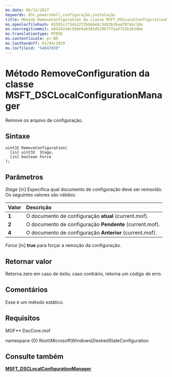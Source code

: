 ```yaml
---
ms.date: 06/12/2017
keywords: DSC,powershell,configuração,instalação
title: Método RemoveConfiguration da classe MSFT_DSCLocalConfigurationManager
ms.openlocfilehash: 03555cc73da1272bdebebc3d93b26aaf8fabc18e
ms.sourcegitcommit: e04292a9c10de9a8391d529b7f7aa3753b362dbe
ms.translationtype: MTE95
ms.contentlocale: pt-BR
ms.lasthandoff: 01/04/2019
ms.locfileid: "54047030"
---
```

# <a name="removeconfiguration-method-of-the-msftdsclocalconfigurationmanager-class"></a>Método RemoveConfiguration da classe MSFT_DSCLocalConfigurationManager

Remove os arquivo de configuração.

## <a name="syntax"></a>Sintaxe

```mof
uint32 RemoveConfiguration(
  [in] uint32  Stage,
  [in] boolean Force
);
```

## <a name="parameters"></a>Parâmetros

*Stage* \[in\] Especifica qual documento de configuração deve ser removido. Os seguintes valores são válidos:

|Valor |Descrição |
|:--- |:---|
|**1** | O documento de configuração **atual** (current.mof). |
|**2** | O documento de configuração **Pendente** (current.mof).  |
|**4** | O documento de configuração **Anterior** (current.mof). |

*Force* \[in\] **true** para forçar a remoção da configuração.

## <a name="return-value"></a>Retornar valor

Retorna zero em caso de êxito; caso contrário, retorna um código de erro.

## <a name="remarks"></a>Comentários

Esse é um método estático.

## <a name="requirements"></a>Requisitos

MOF** DscCore.mof

namespace {0} Root\Microsoft\Windows\DesiredStateConfiguration

## <a name="see-also"></a>Consulte também

[**MSFT_DSCLocalConfigurationManager**](msft-dsclocalconfigurationmanager.md)